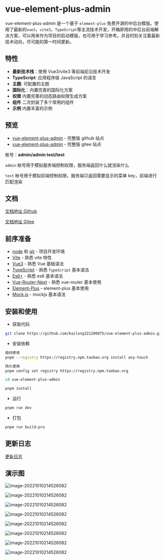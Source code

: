 # vue-element-plus-admin

vue-element-plus-admin 是一个基于 `element-plus` 免费开源的中后台模版。使用了最新的`vue3`，`vite3`，`TypeScript`等主流技术开发，开箱即用的中后台前端解决方案，可以用来作为项目的启动模版，也可用于学习参考。并且时刻关注着最新技术动向，尽可能的第一时间更新。

## 特性

- **最新技术栈**：使用 Vue3/vite3 等前端前沿技术开发
- **TypeScript**: 应用程序级 JavaScript 的语言
- **主题**: 可配置的主题
- **国际化**：内置完善的国际化方案
- **权限** 内置完善的动态路由权限生成方案
- **组件** 二次封装了多个常用的组件
- **示例** 内置丰富的示例

## 预览

- [vue-element-plus-admin](https://element-plus-admin.cn/) - 完整版 github 站点
- [vue-element-plus-admin](https://kailong110120130.gitee.io/vue-element-plus-admin) - 完整版 gitee 站点

帐号：**admin/admin test/test**

`admin` 帐号用于模拟服务端控制权限，服务端返回什么就渲染什么

`test` 帐号用于模拟前端控制权限，服务端只返回需要显示的菜单 key，前端进行匹配渲染

## 文档

[文档地址 Github](https://element-plus-admin-doc.cn/)

[文档地址 Gitee](https://kailong110120130.gitee.io/vue-element-plus-admin-doc)

## 前序准备

- [node](http://nodejs.org/) 和 [git](https://git-scm.com/) - 项目开发环境
- [Vite](https://vitejs.dev/) - 熟悉 vite 特性
- [Vue3](https://v3.vuejs.org/) - 熟悉 Vue 基础语法
- [TypeScript](https://www.typescriptlang.org/) - 熟悉 `TypeScript` 基本语法
- [Es6+](http://es6.ruanyifeng.com/) - 熟悉 es6 基本语法
- [Vue-Router-Next](https://next.router.vuejs.org/) - 熟悉 vue-router 基本使用
- [Element-Plus](https://element-plus.org/) - element-plus 基本使用
- [Mock.js](https://github.com/nuysoft/Mock) - mockjs 基本语法

## 安装和使用

- 获取代码

```bash
git clone https://github.com/kailong321200875/vue-element-plus-admin.git
```

- 安装依赖

```bash
临时修改
pnpm --registry https://registry.npm.taobao.org install any-touch

持久使用
pnpm config set registry https://registry.npm.taobao.org

cd vue-element-plus-admin

pnpm install
```

- 运行

```bash
pnpm run dev
```

- 打包

```bash
pnpm run build:pro
```

## 更新日志

[更新日志](./CHANGELOG.md)

## 演示图

![image-20221010214526082](https://gitee.com/ktianc/kinit/raw/master/images/1.png)

![image-20221010214526082](https://gitee.com/ktianc/kinit/raw/master/images/2.png)

![image-20221010214526082](https://gitee.com/ktianc/kinit/raw/master/images/3.png)

![image-20221010214526082](https://gitee.com/ktianc/kinit/raw/master/images/6.jpg)

![image-20221010214526082](https://gitee.com/ktianc/kinit/raw/master/images/5.png)

![image-20221010214526082](https://gitee.com/ktianc/kinit/raw/master/images/7.jpg)

![image-20221010214526082](https://gitee.com/ktianc/kinit/raw/master/images/8.jpg)

![image-20221010214526082](https://gitee.com/ktianc/kinit/raw/master/images/9.jpg)